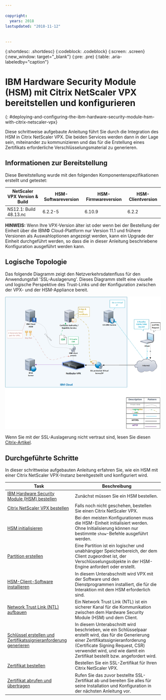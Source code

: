 ```yaml
---

copyright:
  years: 2018
lastupdated: "2018-11-12"


---
```


{:shortdesc: .shortdesc}
{:codeblock: .codeblock}
{:screen: .screen}
{:new_window: target="_blank"}
{:pre: .pre}
{:table: .aria-labeledby="caption"}

# IBM Hardware Security Module (HSM) mit Citrix NetScaler VPX bereitstellen und konfigurieren
{: #deploying-and-configuring-the-ibm-hardware-security-module-hsm-with-citrix-netscaler-vpx}

Diese schrittweise aufgebaute Anleitung führt Sie durch die Integration des HSM in Citrix NetScaler VPX. Die beiden Services werden dann in der Lage sein, miteinander zu kommunizieren und das für die Erstellung eines Zertifikats erforderliche Verschlüsselungsmaterial zu generieren.

## Informationen zur Bereitstellung
Diese Bereitstellung wurde mit den folgenden Komponentenspezifikationen erstellt und getestet:

| NetScaler VPX Version & Build	| HSM-Softwareversion | HSM-Firmwareversion | HSM-Clientversion |
| ------------- | ------------- | ------------- | ------------- |
| NS12.1: Build 48.13.nc | 6.2.2-5 | 6.10.9 | 6.2.2 |

**HINWEIS:** Wenn Ihre VPX-Version älter ist oder wenn bei der Bestellung der Einheit über die IBM© Cloud-Plattform nur Version 11.1 und frühere Versionen als Auswahloptionen angezeigt werden, kann ein Upgrade der Einheit durchgeführt werden, so dass die in dieser Anleitung beschriebene Konfiguration ausgeführt werden kann. 

## Logische Topologie
Das folgende Diagramm zeigt den Netzverkehrsdatenfluss für den Anwendungsfall 'SSL-Auslagerung'. Dieses Diagramm stellt eine visuelle und logische Perspektive des Trust-Links und der Konfiguration zwischen der VPX- und der HSM-Appliance bereit. 

<img src="images/network-flows-logical-topology.jpg" alt="Zeichnung" style="width: 700px;"/>

Wenn Sie mit der SSL-Auslagerung nicht vertraut sind, lesen Sie diesen [Citrix-Artikel](https://docs.citrix.com/en-us/netscaler/12-1/ssl.html).

## Durchgeführte Schritte

In dieser schrittweise aufgebauten Anleitung erfahren Sie, wie ein HSM mit einer Citrix NetScaler VPX-Instanz bereitgestellt und konfiguriert wird.

Task  | Beschreibung
------------- | -------------
[IBM Hardware Security Module (HSM) bestellen](/docs/infrastructure/citrix-netscaler-vpx?topic=citrix-netscaler-vpx-order-the-ibm-hardware-security-module-hsm-) | Zunächst müssen Sie ein HSM bestellen.
[Citrix NetScaler VPX bestellen](/docs/infrastructure/citrix-netscaler-vpx?topic=citrix-netscaler-vpx-order-a-citrix-netscaler-vpx) | Falls noch nicht geschehen, bestellen Sie einen Citrix NetScaler VPX.
[HSM initialisieren](/docs/infrastructure/citrix-netscaler-vpx?topic=citrix-netscaler-vpx-initialize-ibm-hardware-security-module-hsm-) | Bei den meisten Konfigurationen muss die HSM-Einheit initialisiert werden. Ohne Initialisierung können nur bestimmte `show`-Befehle ausgeführt werden. 
[Partition erstellen](/docs/infrastructure/citrix-netscaler-vpx?topic=citrix-netscaler-vpx-create-a-partition) | Eine Partition ist ein logischer und unabhängiger Speicherbereich, der dem Client zugeordnet ist, der Verschlüsselungsobjekte in der HSM-Engine anfordert oder erstellt.
[HSM-Client-Software installieren](/docs/infrastructure/citrix-netscaler-vpx?topic=citrix-netscaler-vpx-install-the-ibm-hardware-security-module-hsm-client-software) | In diesem Unterabschnitt wird VPX mit der Software und den Dienstprogrammen installiert, die für die Interaktion mit dem HSM erforderlich sind. |
[Network Trust Link (NTL) aufbauen](/docs/infrastructure/citrix-netscaler-vpx?topic=citrix-netscaler-vpx-establish-a-network-trust-link-ntl-) | Ein Network Trust Link (NTL) ist ein sicherer Kanal für die Kommunikation zwischen dem Hardware Security Module (HSM) und dem Client. |
[Schlüssel erstellen und Zertifikatssignieranforderung generieren](/docs/infrastructure/citrix-netscaler-vpx?topic=citrix-netscaler-vpx-create-keys-and-generate-the-certificate-signing-request-csr-) | In diesem Unterabschnitt wird beschrieben, wie ein Schlüsselpaar erstellt wird, das für die Generierung einer Zertifikatssignieranforderung (Certificate Signing Request, CSR) verwendet wird, und wie damit ein Zertifikat bestellt bzw. angefordert wird. | 
[Zertifikat bestellen](/docs/infrastructure/citrix-netscaler-vpx?topic=citrix-netscaler-vpx-order-an-ssl-certificate) | Bestellen Sie ein SSL-Zertifikat für Ihren Citrix NetScaler VPX.
[Zertifikat abrufen und übertragen](/docs/infrastructure/citrix-netscaler-vpx?topic=citrix-netscaler-vpx-retrieve-and-transfer-the-certificate) | Rufen Sie das zuvor bestellte SSL-Zertifikat ab und bereiten Sie alles für seine Installation und Konfiguration in der nächsten Anleitung vor. 
